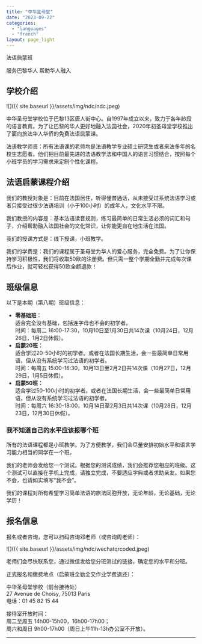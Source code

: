 ```yaml
---
title: "中华圣母堂"
date: "2023-09-22"
categories: 
  - "languages"
  - "french"
layout: page_light
---
```


法语启蒙班  

服务巴黎华人 帮助华人融入

## 学校介绍

![]({{ site.baseurl }}/assets/img/ndc/ndc.jpeg)

中华圣母堂学校位于巴黎13区唐人街中心。自1997年成立以来，致力于各年龄段的语言教育。为了让巴黎的华人更好地融入法国社会，2020年初圣母堂学校推出了面向旅法华人华侨的免费法语启蒙课。

法语教学师资：所有法语课的老师均是法语教学专业硕士研究生或者来法多年的名校生志愿者。他们把目前最先进的法语教学法和中国人的语言习惯结合，按照每个小班学员的学习需求来定制个性化课程。

## 法语启蒙课程介绍

我们的教授对象是：目前在法国居住，听得懂普通话，从未接受过系统法语学习或者只接受过很少法语培训（小于100小时）的成年人，文化水平不限。

我们教授的内容是：基本法语读音规则，练习最简单的日常生活必须的词汇和句子，介绍帮助融入法国社会的文化常识，让你能更自在地生活在法国。

我们的授课方式是：线下授课，小班教学。

我们的学费是：我们的课程属于圣母堂为华人的爱心服务，完全免费。为了让你保持学习积极性，我们将收取50欧的注册费。但只需一整个学期全勤并完成每次课后作业，就可轻松获得50欧全额退款！

## 班级信息

以下是本期（第八期）班级信息：
- **零基础班：**  
  适合完全没有基础，包括连字母也不会的初学者。  
  时间：每周二 16:00-17:30，10月10日至1月30日共14次课（10月24日，12月26日，1月2日休假）。
- **启蒙20班：**  
  适合学过20-50小时的初学者。或者在法国长期生活，会一些最简单日常用语，但从没有系统学习过法语的初学者。  
  时间：每周五 15:00-16:30，10月13日至2月2日共14次课（10月27日，12月29日，1月5日休假）。
- **启蒙50班：**  
  适合学过50-100小时的初学者。或者在法国长期生活，会一些最简单日常用语，但从没有系统学习过法语的初学者。  
  时间：每周六 16:30-18:00，10月14日至2月3日共14次课（10月28日，12月23日，12月30日休假）。

### 我不知道自己的水平应该报哪个班

所有的法语课程都是小班教学。为了方便教学，我们会尽量安排初始水平和语言学习能力相当的同学在一个班。

我们的老师会发给您一个测试。根据您的测试成绩，我们会推荐您相应的班级。这个测试可以直接在手机上完成，请独立完成，不要适应字典或者求助亲友。如果您不会，也请如实填写“我不会”。

我们的课程对所有希望学习简单法语的旅法同胞开放，无论年龄，无论基础，无论学历！

## 报名信息

报名或者咨询，您可以扫码咨询邓老师（或咨询周老师）：

![]({{ site.baseurl }}/assets/img/ndc/wechatqrcoded.jpeg)

老师们会尽快联系您，通过微信发给您分班测试的链接，确定您的水平和分班。

正式报名和缴费地点（启蒙班全勤全交作业学费退还）：

中华圣母堂学校（前台接待处）  
27 Avenue de Choisy, 75013 Paris  
电话：01 45 82 15 44

接待室开放时间：  
周二至周五 14h00-15h00，16h00-17h00；  
周六和周日 9h00-17h00（周日上午11h-13h办公室不开放）。  

---
